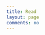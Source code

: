 ```yaml
---
title: Read
layout: page
comments: no
---
```


<div id="archives">
  <div id="douban">
  </div>
</div>
<script type="text/javascript" src="/media/js/douban.js"></script>
<script type="text/javascript">
 var dbapi = new DoubanApi();
 $(document).ready(function(){
  dbapi.show();
 });
</script>